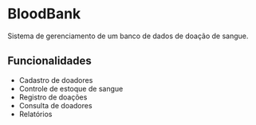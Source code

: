 # BloodBank

Sistema de gerenciamento de um banco de dados de doação de sangue.

## Funcionalidades

- Cadastro de doadores
- Controle de estoque de sangue
- Registro de doações
- Consulta de doadores
- Relatórios

